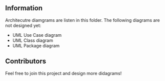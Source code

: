 ## Information 
Architecutre diamgrams are listen in this folder. The following diagrams are not designed yet:
- UML Use Case diagram
- UML Class diagram
- UML Package diagram

## Contributors
Feel free to join this project and design more didagrams!
